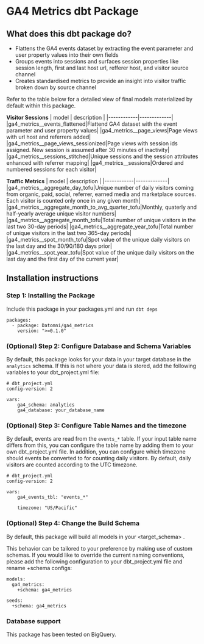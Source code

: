 # GA4 Metrics dbt Package
## What does this dbt package do?
* Flattens the GA4 events dataset by extracting the event parameter and user property values into their own fields
* Groups events into sessions and surfaces session properties like session length, first and last host url, refferer host, and visitor source channel
* Creates standardised metrics to provide an insight into visitor traffic broken down by source channel


Refer to the table below for a detailed view of final models materialized by default within this package.

**Visitor Sessions**
|   model    | description |
|------------|-------------|
|ga4_metrics__events_flattened|Flattend GA4 dataset with the event parameter and user property values|
|ga4_metrics__page_views|Page views with url host and referrers added|
|ga4_metrics__page_views_sessionized|Page views with session ids assigned. New session is assumed after 30 minutes of inactivity|
|ga4_metrics__sessions_stitched|Unique sessions and the session attributes enhanced with referrer mapping|
|ga4_metrics__sessions|Ordered and numbered sessions for each visitor|


**Traffic Metrics**
|   model    | description |
|------------|-------------|
|ga4_metrics__aggregate_day_tofu|Unique number of daily visitors coming from organic, paid, social, referrer, earned media and marketplace sources. Each visitor is counted only once in any given month|
|ga4_metrics__aggregate_month_to_avg_quarter_tofu|Monthly, quaterly and half-yearly average unique visitor numbers|
|ga4_metrics__aggregate_month_tofu|Total number of unique visitors in the last two 30-day periods|
|ga4_metrics__aggregate_year_tofu|Total number of unique visitors in the last two 365-day periods|
|ga4_metrics__spot_month_tofu|Spot value of the unique daily visitors on the last day and the 30/90/180 days prior|
|ga4_metrics__spot_year_tofu|Spot value of the unique daily visitors on the last day and the first day of the current year|



## Installation instructions
### Step 1: Installing the Package
Include this package in your packages.yml and run `dbt deps`
```
packages:
  - package: Datomni/ga4_metrics
    version: ">=0.1.0"
```

### (Optional) Step 2: Configure Database and Schema Variables
By default, this package looks for your data in your target database in the `analytics` schema. If this is not where your data is stored, add the following variables to your dbt_project.yml file:
```
# dbt_project.yml
config-version: 2

vars:
    ga4_schema: analytics
    ga4_database: your_database_name
```

### (Optional) Step 3: Configure Table Names and the timezone
By default, events are read from the `events_*` table. If your input table name differs from this, you can configure the table name by adding them to your own dbt_project.yml file.
In addition, you can configure which timezone should events be converted to for counting daily visitors. By default, daily visitors are counted according to the UTC timezone.
```
# dbt_project.yml
config-version: 2

vars:
    ga4_events_tbl: "events_*"

    timezone: "US/Pacific"
```

### (Optional) Step 4: Change the Build Schema
By default, this package will build all models in your <target_schema> .

This behavior can be tailored to your preference by making use of custom schemas. If you would like to override the current naming conventions, please add the following configuration to your dbt_project.yml file and rename +schema configs:
```
models:  
  ga4_metrics:
    +schema: ga4_metrics

seeds:
  +schema: ga4_metrics
```

### Database support
This package has been tested on BigQuery.
